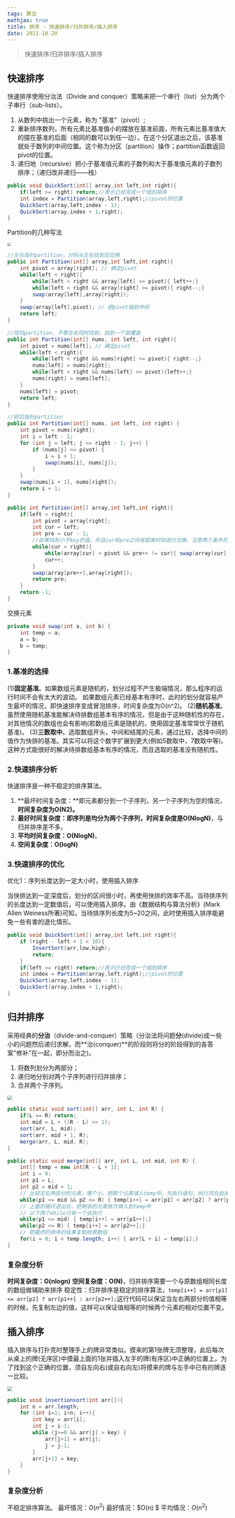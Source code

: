 ```yaml
---
tags: 算法 
mathjax: true 
title: 排序 - 快速排序/归并排序/插入排序
date: 2021-10-20
---
```


> 快速排序/归并排序/插入排序

<!--more-->

## 快速排序

快速排序使用分治法（Divide and conquer）策略来把一个串行（list）分为两个子串行（sub-lists）。

1. 从数列中挑出一个元素，称为 "基准"（pivot）;
2. 重新排序数列，所有元素比基准值小的摆放在基准前面，所有元素比基准值大的摆在基准的后面（相同的数可以到任一边）。在这个分区退出之后，该基准就处于数列的中间位置。这个称为分区（partition）操作；partition函数返回pivot的位置。
3. 递归地（recursive）把小于基准值元素的子数列和大于基准值元素的子数列排序；（递归改非递归——栈）

```java
public void QuickSort(int[] array,int left,int right){
    if(left >= right) return;//表示已经完成一个组的排序
    int index = Partition(array,left,right);//pivot的位置
    QuickSort(array,left,index - 1);
    QuickSort(array,index + 1,right);
}
```

Partition的几种写法

<img src="/img/sort/quicksort.gif" style="zoom:50%;" >

```java
//左右指针partition，分别从左右找到后交换
public int Partition(int[] array,int left,int right){
	int pivot = array[right]; // 确定pivot
	while(left < right){
		while(left < right && array[left] <= pivot){ left++;}
		while(left < right && array[right] >= pivot){ right--;}
		swap(array[left],array[right]);
	}
	swap(array[left],pivot); // 把pivot插到中间
	return left;
}
```

```java
//挖坑partition，不等左右同时找到，找到一个就覆盖
public int Partition(int[] nums, int left, int right){
    int pivot = nums[left]; // 确定pivot
    while(left < right){
        while(left < right && nums[right] >= pivot){ right--;}
        nums[left] = nums[right];
        while(left < right && nums[left] <= pivot){left++;}
        nums[right] = nums[left];
    }
    nums[left] = pivot;
    return left;
}	
```

```java
//前后指针partition
public int Partition(int[] nums, int left, int right) {
    int pivot = nums[right];
    int i = left - 1;
    for (int j = left; j <= right - 1; j++) {
        if (nums[j] <= pivot) {
            i = i + 1;
            swap(nums[i], nums[j]);
        }
    }
    swap(nums[i + 1], nums[right]);
    return i + 1;
}

public int Partition(int[] array,int left,int right){
    if(left < right){
        int pivot = array[right];
        int cur = left;
        int pre = cur - 1;
        //如果找到小于key的值，并且cur和pre之间有距离时则进行交换。注意两个条件的先后位置不能更换
        while(cur < right){
            while(array[cur] < pivot && pre++ != cur){ swap(array[cur],array[pre]);}
            cur++;
        }
        swap(array[pre++],array[right]);
        return pre;
    }
	return -1;
}
```

交换元素

```java
private void swap(int a, int b) {
    int temp = a;
    a = b;
    b = temp;
}
```

### 1.基准的选择

(1)**固定基准**。如果数组元素是随机的，划分过程不产生极端情况，那么程序的运行时间不会有太大的波动。
如果数组元素已经基本有序时，此时的划分就容易产生最坏的情况，即快速排序变成冒泡排序，时间复杂度为O(n^2)。
(2)**随机基准**。虽然使用随机基准能解决待排数组基本有序的情况，但是由于这种随机性的存在，对其他情况的数组也会有影响(若数组元素是随机的，使用固定基准常常优于随机基准)。
(3)**三数取中**。选取数组开头，中间和结尾的元素，通过比较，选择中间的值作为快排的基准。其实可以将这个数字扩展到更大(例如5数取中，7数取中等)。这种方式能很好的解决待排数组基本有序的情况，而且选取的基准没有随机性。

### 2.快速排序分析

快速排序是一种不稳定的排序算法。
1. **最坏时间复杂度：**即元素都分到一个子序列，另一个子序列为空的情况，**时间复杂度为O(N2)。**
2. **最好时间复杂度：**即序列是均分为两个子序列，时间复杂度是**O(NlogN)**，与归并排序差不多。
3. **平均时间复杂度：O(NlogN)**。
4. **空间复杂度：O(logN)**

### 3.快速排序的优化

优化1：序列长度达到一定大小时，使用插入排序

当快排达到一定深度后，划分的区间很小时，再使用快排的效率不高。当待排序列的长度达到一定数值后，可以使用插入排序。由《数据结构与算法分析》(Mark Allen Weiness所著)可知，当待排序列长度为5~20之间，此时使用插入排序能避免一些有害的退化情形。

```java
public void QuickSort(int[] array,int left,int right){   
    if (right - left + 1 < 10){
        InsertSort(arr,low,high);
        return;
    }    
    if(left >= right) return;//表示已经完成一个组的排序
	int index = Partition(array,left,right);//pivot的位置
	QuickSort(array,left,index - 1);
	QuickSort(array,index + 1,right);
}
```

## 归并排序

采用经典的**分治**（divide-and-conquer）策略（分治法将问题**分**(divide)成一些小的问题然后递归求解，而**治(conquer)**的阶段则将分的阶段得到的各答案"修补"在一起，即分而治之)。

1. 将数列划分为两部分；
2. 递归地分别对两个子序列进行归并排序；
3. 合并两个子序列。

<img src="/img/sort/mergesort.gif" style="zoom: 67%;" >

```java
public static void sort(int[] arr, int L, int R) {
    if(L == R) return;
    int mid = L + ((R - L) >> 1);
    sort(arr, L, mid);
    sort(arr, mid + 1, R);
    merge(arr, L, mid, R);
}

public static void merge(int[] arr, int L, int mid, int R) {
    int[] temp = new int[R - L + 1];
    int i = 0;
    int p1 = L;
    int p2 = mid + 1;
    // 比较左右两部分的元素，哪个小，把那个元素填入temp中。先执行语句，执行完后自加
    while(p1 <= mid && p2 <= R) { temp[i++] = arr[p1] < arr[p2] ? arr[p1++] : arr[p2++];}
    // 上面的循环退出后，把剩余的元素依次填入到temp中
    // 以下两个while只有一个会执行
    while(p1 <= mid) { temp[i++] = arr[p1++];}
    while(p2 <= R) { temp[i++] = arr[p2++];}
    // 把最终的排序的结果复制给原数组
    for(i = 0; i < temp.length; i++) { arr[L + i] = temp[i];}
}
```

### 复杂度分析

**时间复杂度：O(nlogn)**
**空间复杂度：O(N)**，归并排序需要一个与原数组相同长度的数组做辅助来排序
稳定性：归并排序是稳定的排序算法，`temp[i++] = arr[p1] <= arr[p2] ? arr[p1++] : arr[p2++];`这行代码可以保证当左右两部分的值相等的时候，先复制左边的值，这样可以保证值相等的时候两个元素的相对位置不变。

## 插入排序

插入排序与打扑克时整理手上的牌非常类似。摸来的第1张牌无须整理，此后每次从桌上的牌(无序区)中摸最上面的1张并插入左手的牌(有序区)中正确的位置上。为了找到这个正确的位置，须自左向右(或自右向左)将摸来的牌与左手中已有的牌逐一比较。

<img src="/img/sort/insertion.gif" style="zoom: 67%;" >

```java
public void insertionsort(int arr[]){ 
    int n = arr.length; 
    for (int i=1; i<n; i++){ 
        int key = arr[i]; 
        int j = i-1; 
        while (j>=0 && arr[j] > key) { 
            arr[j+1] = arr[j]; 
            j = j-1; 
        } 
        arr[j+1] = key; 
    } 
}
```

### 复杂度分析

不稳定排序算法。
最坏情况：$O(n^2)$ 
最好情况：$O(n) $
平均情况：$O(n^2)$ 
